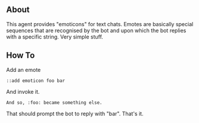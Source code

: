 ## About
This agent provides "emoticons" for text chats. Emotes are basically special sequences that are recognised by the bot and upon which the bot replies with a specific string. Very simple stuff.

## How To
Add an emote

    ::add emoticon foo bar

And invoke it.

    And so, :foo: became something else.

That should prompt the bot to reply with "bar". That's it.
